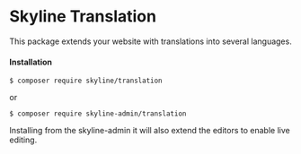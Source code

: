 # Skyline Translation
This package extends your website with translations into several languages.

#### Installation
```bin
$ composer require skyline/translation
```
or
```bin
$ composer require skyline-admin/translation
```
Installing from the skyline-admin it will also extend the editors to enable live editing.